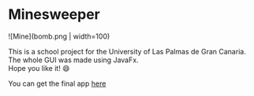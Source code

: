 # Minesweeper

![Mine](bomb.png | width=100)

This is a school project for the University of Las Palmas de Gran Canaria. The whole GUI was made using JavaFx.\
Hope you like it! :smile:

You can get the final app [here](https://mega.nz/#!Cx42CYJa!U1jqyttv57Y-bxBY1ay5bqoXSOP7nHEckueeI_lqkiQ)
